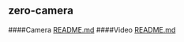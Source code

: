 ## zero-camera
####Camera
[README.md](https://github.com/deepsadness/ZeroToOpenGL/blob/master/zero-camera/blog/CAMERA_SOURCE.md)
####Video
[README.md](https://github.com/deepsadness/ZeroToOpenGL/blob/master/zero-camera/blog/VIDEO_SOURCE.md)